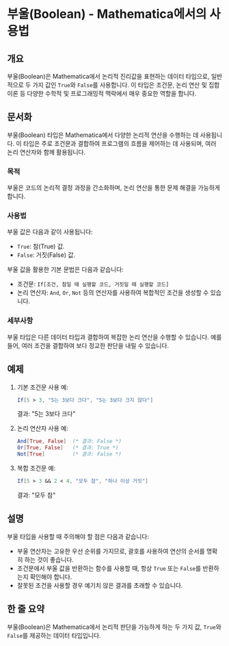<!--
Meta Description: # 부울(Boolean) - Mathematica에서의 사용법 ## 개요 부울(Boolean)은 Mathematica에서 논리적 진리값을 표현하는 데이터 타입으로, 일반적으로 두 가지 값인 `True`와 `False`를 사용합니다. 이 타입은 조건문, 논리 연산 및 집...
Meta Keywords: true, false, boolean, 논리적, 타입은
-->

# 부울(Boolean) - Mathematica에서의 사용법

## 개요
부울(Boolean)은 Mathematica에서 논리적 진리값을 표현하는 데이터 타입으로, 일반적으로 두 가지 값인 `True`와 `False`를 사용합니다. 이 타입은 조건문, 논리 연산 및 집합 이론 등 다양한 수학적 및 프로그래밍적 맥락에서 매우 중요한 역할을 합니다.

## 문서화
부울(Boolean) 타입은 Mathematica에서 다양한 논리적 연산을 수행하는 데 사용됩니다. 이 타입은 주로 조건문과 결합하여 프로그램의 흐름을 제어하는 데 사용되며, 여러 논리 연산자와 함께 활용됩니다.

### 목적
부울은 코드의 논리적 결정 과정을 간소화하며, 논리 연산을 통한 문제 해결을 가능하게 합니다.

### 사용법
부울 값은 다음과 같이 사용됩니다:
- `True`: 참(True) 값.
- `False`: 거짓(False) 값.

부울 값을 활용한 기본 문법은 다음과 같습니다:
- 조건문: `If[조건, 참일 때 실행할 코드, 거짓일 때 실행할 코드]`
- 논리 연산자: `And`, `Or`, `Not` 등의 연산자를 사용하여 복합적인 조건을 생성할 수 있습니다.

### 세부사항
부울 타입은 다른 데이터 타입과 결합하여 복잡한 논리 연산을 수행할 수 있습니다. 예를 들어, 여러 조건을 결합하여 보다 정교한 판단을 내릴 수 있습니다.

## 예제
1. 기본 조건문 사용 예:
   ```mathematica
   If[5 > 3, "5는 3보다 크다", "5는 3보다 크지 않다"]
   ```
   결과: "5는 3보다 크다"

2. 논리 연산자 사용 예:
   ```mathematica
   And[True, False]  (* 결과: False *)
   Or[True, False]   (* 결과: True *)
   Not[True]         (* 결과: False *)
   ```

3. 복합 조건문 예:
   ```mathematica
   If[5 > 3 && 2 < 4, "모두 참", "하나 이상 거짓"]
   ```
   결과: "모두 참"

## 설명
부울 타입을 사용할 때 주의해야 할 점은 다음과 같습니다:
- 부울 연산자는 고유한 우선 순위를 가지므로, 괄호를 사용하여 연산의 순서를 명확히 하는 것이 좋습니다.
- 조건문에서 부울 값을 반환하는 함수를 사용할 때, 항상 `True` 또는 `False`를 반환하는지 확인해야 합니다.
- 잘못된 조건을 사용할 경우 예기치 않은 결과를 초래할 수 있습니다.

## 한 줄 요약
부울(Boolean)은 Mathematica에서 논리적 판단을 가능하게 하는 두 가지 값, `True`와 `False`를 제공하는 데이터 타입입니다.